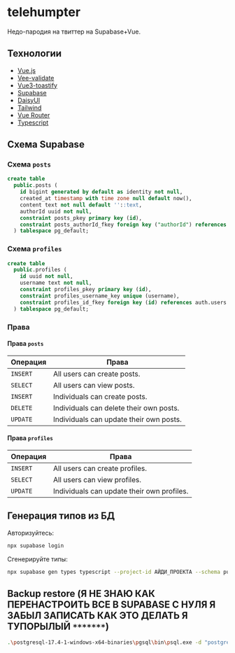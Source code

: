 # telehumpter

Недо-пародия на твиттер на Supabase+Vue.

## Технологии

- [Vue.js](https://vuejs.org/)
- [Vee-validate](https://vee-validate.logaretm.com/v4/)
- [Vue3-toastify](https://vue3-toastify.js-bridge.com/)
- [Supabase](https://supabase.com/)
- [DaisyUI](https://daisyui.com/)
- [Tailwind](https://tailwindcss.com/)
- [Vue Router](https://router.vuejs.org/)
- [Typescript](https://www.typescriptlang.org/)

## Схема Supabase

### Схема `posts`

```sql
create table
  public.posts (
    id bigint generated by default as identity not null,
    created_at timestamp with time zone null default now(),
    content text not null default ''::text,
    authorId uuid not null,
    constraint posts_pkey primary key (id),
    constraint posts_authorId_fkey foreign key ("authorId") references profiles (id) on delete cascade
  ) tablespace pg_default;
```

### Схема `profiles`

```sql
create table
  public.profiles (
    id uuid not null,
    username text not null,
    constraint profiles_pkey primary key (id),
    constraint profiles_username_key unique (username),
    constraint profiles_id_fkey foreign key (id) references auth.users (id) on delete cascade
  ) tablespace pg_default;
```

### Права

#### Права `posts`

| Операция | Права                                   |
| -------- | --------------------------------------- |
| `INSERT` | All users can create posts.             |
| `SELECT` | All users can view posts.               |
| `INSERT` | Individuals can create posts.           |
| `DELETE` | Individuals can delete their own posts. |
| `UPDATE` | Individuals can update their own posts. |

#### Права `profiles`

| Операция | Права                                      |
| -------- | ------------------------------------------ |
| `INSERT` | All users can create profiles.             |
| `SELECT` | All users can view profiles.               |
| `UPDATE` | Individuals can update their own profiles. |

## Генерация типов из БД

Авторизуйтесь:

```bash
npx supabase login
```

Сгенерируйте типы:

```bash
npx supabase gen types typescript --project-id АЙДИ_ПРОЕКТА --schema public > src/types/supabase.ts
```

## Backup restore (Я НЕ ЗНАЮ КАК ПЕРЕНАСТРОИТЬ ВСЕ В SUPABASE С НУЛЯ Я ЗАБЫЛ ЗАПИСАТЬ КАК ЭТО ДЕЛАТЬ Я ТУПОРЫЛЫЙ `*******`)

```bash
.\postgresql-17.4-1-windows-x64-binaries\pgsql\bin\psql.exe -d "postgresql://postgres.PROJIDDDDDDDDDDD:DBPASSSSSSSSSSS@aws-0-us-east-2.pooler.supabase.com:5432/postgres" -f ".\db_cluster-18-12-2023@00-21-38.backup"
```
